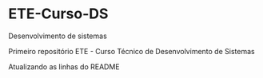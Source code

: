 # ETE-Curso-DS
 Desenvolvimento de sistemas

 Primeiro repositório
ETE - Curso Técnico de Desenvolvimento de Sistemas

Atualizando as linhas do README
